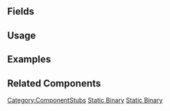 <languages></languages> <translate>

## Fields

## Usage

## Examples

## Related Components

</translate>

[Category:ComponentStubs](Category:ComponentStubs "wikilink") [Static
Binary](Category:Components{{#translation:}} "wikilink") [Static
Binary](Category:Components:Assets{{#translation:}} "wikilink")